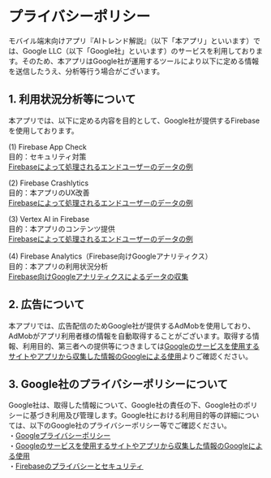 # プライバシーポリシー
モバイル端末向けアプリ『AIトレンド解説』（以下「本アプリ」といいます）では、Google LLC（以下「Google社」といいます）のサービスを利用しております。そのため、本アプリはGoogle社が運用するツールにより以下に定める情報を送信したうえ、分析等行う場合がございます。

## 1. 利用状況分析等について
本アプリでは、以下に定める内容を目的として、Google社が提供するFirebaseを使用しております。

(1) Firebase App Check  
目的：セキュリティ対策  
[Firebaseによって処理されるエンドユーザーのデータの例](https://firebase.google.com/support/privacy?hl=ja#data_processing_information)

(2) Firebase Crashlytics  
目的：本アプリのUX改善  
[Firebaseによって処理されるエンドユーザーのデータの例](https://firebase.google.com/support/privacy?hl=ja#data_processing_information)

(3) Vertex AI in Firebase  
目的：本アプリのコンテンツ提供  
[Firebaseによって処理されるエンドユーザーのデータの例](https://firebase.google.com/support/privacy?hl=ja#data_processing_information)

(4) Firebase Analytics（Firebase向けGoogleアナリティクス）  
目的：本アプリの利用状況分析  
[Firebase向けGoogleアナリティクスによるデータの収集](https://support.google.com/firebase/answer/6318039?hl=ja)

## 2. 広告について
本アプリでは、広告配信のためGoogle社が提供するAdMobを使用しており、AdMobがアプリ利用者様の情報を自動取得することがございます。取得する情報、利用目的、第三者への提供等につきましては[Googleのサービスを使用するサイトやアプリから収集した情報のGoogleによる使用](https://policies.google.com/technologies/partner-sites)よりご確認ください。

## 3. Google社のプライバシーポリシーについて
Google社は、取得した情報について、Google社の責任の下、Google社のポリシーに基づき利用及び管理します。Google社における利用目的等の詳細については、以下のGoogle社のプライバシーポリシー等でご確認ください。  
・[Googleプライバシーポリシー](https://policies.google.com/privacy?hl=ja)  
・[Googleのサービスを使用するサイトやアプリから収集した情報のGoogleによる使用](https://policies.google.com/technologies/partner-sites)  
・[Firebaseのプライバシーとセキュリティ](https://firebase.google.com/support/privacy?hl=ja)  
